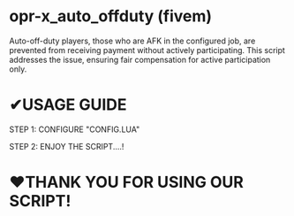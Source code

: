 # opr-x_auto_offduty (fivem)
Auto-off-duty players, those who are AFK in the configured job, are prevented from receiving payment without actively participating. This script addresses the issue, ensuring fair compensation for active participation only.



 # ✔USAGE GUIDE

 STEP 1:
CONFIGURE "CONFIG.LUA"

 STEP 2:
 ENJOY THE SCRIPT....!



# ❤THANK YOU FOR USING OUR SCRIPT!